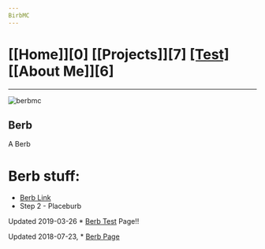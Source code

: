 ```yaml
---
BirbMC
---
```

# [[Home]][0] [[Projects]][7] [[Test]][1] [[About Me]][6]
---
![berbmc](https://imgur.com/a/VJHpbWC)

Berb
---
A Berb
# Berb stuff:
* [Berb Link][2]
* Step 2 - Placeburb

Updated 2019-03-26  * [Berb Test][1] Page!!

Updated 2018-07-23, * [Berb Page][2]


[1]: /test/
[2]: /bird/
